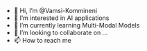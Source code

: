 - 👋 Hi, I’m @Vamsi-Kommineni
- 👀 I’m interested in AI applications
- 🌱 I’m currently learning Multi-Modal Models
- 💞️ I’m looking to collaborate on ...
- 📫 How to reach me 

<!---
Vamsi-Kommineni/Vamsi-Kommineni is a ✨ special ✨ repository because its `README.md` (this file) appears on your GitHub profile.
You can click the Preview link to take a look at your changes.
--->
